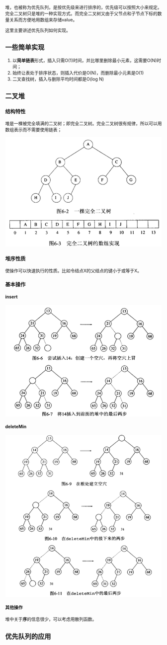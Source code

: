 堆，也被称为优先队列，是按优先级来进行排序的，优先级可以按照大小来规定。完全二叉树只是堆的一种实现方式。而完全二叉树又由于父节点和子节点下标的数量关系而方便地用数组来存储value。

这里主要讲述优先队列如何实现。  

## 一些简单实现
1. 以**简单链表**形式，插入只需O(1)时间，并比哪里删除最小元素，这需要O(N)时间；  
2. 始终让表处于排序状态，则插入代价是O(N)，而删除最小元素是O(1)
3. 二叉查找树，插入与删除平均时间都是O(log N)

## 二叉堆
### 结构特性
堆是一棵被完全填满的二叉树；即完全二叉树。完全二叉树很有规律，所以可以用数组表示而不需要使用链表；

![1578989345966](../imags/1578989345966.png)

### 堆序性质
使操作可以快速执行的性质。比如令结点X的父结点的键小于或等于X。

### 基本操作
#### insert

![1578989543998](../imags/1578989543998.png)

#### deleteMin

![1578989708388](../imags/1578989708388.png)

#### 其他操作
堆中关于**序**的信息很少，可以考虑用散列函数。

## 优先队列的应用




